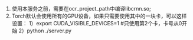 1. 使用本服务之前，需要在ocr_project_path中编译libcrnn.so;
2. Torch默认会使用所有的GPU设备，如果只需要使用其中的一块卡，可以这样设置：
    1）export CUDA_VISIBLE_DEVICES=1    #只使用第2个卡，卡号从0开始
    2）python ./server.py
